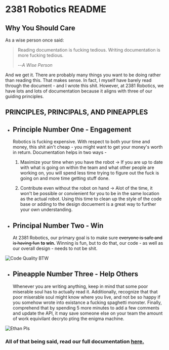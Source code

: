 # 2381 Robotics README
<h2><b> Why You Should Care </b></h2>
<p>As a wise person once said:</p>

>Reading documentation is fucking tedious. 
>Writing documentation is more fucking tedious.
>
>--<cite>A Wise Person</cite>

And we get it. There are probably many things you want to be doing rather than reading this. That makes sense. In fact, I myself have barely read through the document -  and I wrote this shit. However, at 2381 Robotics, we have lots and lots of documentation because it aligns with three of our guiding principles.

## **PRINCIPLES, PRINCIPALS, AND PINEAPPLES** ##
*  ## Principle Number One - Engagement
    Robotics is fucking expensive. With respect to both your time and money, this shit ain't cheap - you might want to get your money's worth in return. Documentation helps in two ways - 

    1.  Maximize your time when you have the robot -> If you are up to date with what is going on within the team and what other people are working on, you will spend less time trying to figure out the fuck is going on and more time getting stuff done.

    2. Contribute even without the robot on hand -> 
    Alot of the time, it won't be possible or convienient for you to be in the same location as the actual robot. Using this time to clean up the style of the code base or adding to the design docuement is a great way to further your own understanding.

*  ## Principal Number Two - Win
    At 2381 Robotics, our primary goal is to make sure <s>everyone is safe and is having fun</s> <b>to win.</b> Winning is fun, but to do that, our code - as well as our overall design - needs to not be shit. 

![Code Quality BTW](https://imgs.xkcd.com/comics/wanna_see_the_code_2x.png)


*  ## Pineapple Number Three - Help Others 
    Whenever you are writing anything, keep in mind that some poor miserable soul has to actually read it. Additionally, recognize that that poor miserable soul might know where you live, and not be so happy if you somehow wrote into existance a fucking spaghetti monster. Finally, comprehend that by spending 5 more minutes to add a few comments and update the API, it may save someone else on your team  the amount of work equivilant decryto pting the enigma machine. 

![Ethan Pls](https://imgs.xkcd.com/comics/code_quality_2x.png)


### All of that being said, read our full documentation [here.](https://vscout.readthedocs.io/en/latest/contributing/index.html)
